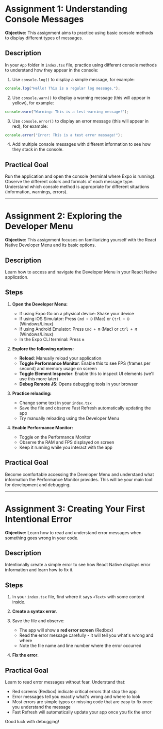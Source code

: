 # Assignment 1: Understanding Console Messages

**Objective:** This assignment aims to practice using basic console methods to display different types of messages.

## Description

In your `App` folder in `index.tsx` file, practice using different console methods to understand how they appear in the console:

1. Use `console.log()` to display a simple message, for example:
```javascript
console.log("Hello! This is a regular log message.");
```

2. Use `console.warn()` to display a warning message (this will appear in yellow), for example:
```javascript
console.warn("Warning: This is a test warning message!");
```

3. Use `console.error()` to display an error message (this will appear in red), for example:
```javascript
console.error("Error: This is a test error message!");
```

4. Add multiple console messages with different information to see how they stack in the console.

## Practical Goal

Run the application and open the console (terminal where Expo is running). Observe the different colors and formats of each message type. Understand which console method is appropriate for different situations (information, warnings, errors).

---

# Assignment 2: Exploring the Developer Menu

**Objective:** This assignment focuses on familiarizing yourself with the React Native Developer Menu and its basic options.

## Description

Learn how to access and navigate the Developer Menu in your React Native application.

## Steps

1. **Open the Developer Menu:**
    - If using Expo Go on a physical device: Shake your device
    - If using iOS Simulator: Press `Cmd + D` (Mac) or `Ctrl + D` (Windows/Linux)
    - If using Android Emulator: Press `Cmd + M` (Mac) or `Ctrl + M` (Windows/Linux)
    - In the Expo CLI terminal: Press `m`

2. **Explore the following options:**
    - **Reload**: Manually reload your application
    - **Toggle Performance Monitor**: Enable this to see FPS (frames per second) and memory usage on screen
    - **Toggle Element Inspector**: Enable this to inspect UI elements (we'll use this more later)
    - **Debug Remote JS**: Opens debugging tools in your browser

3. **Practice reloading:**
    - Change some text in your `index.tsx`
    - Save the file and observe Fast Refresh automatically updating the app
    - Try manually reloading using the Developer Menu

4. **Enable Performance Monitor:**
    - Toggle on the Performance Monitor
    - Observe the RAM and FPS displayed on screen
    - Keep it running while you interact with the app

## Practical Goal

Become comfortable accessing the Developer Menu and understand what information the Performance Monitor provides. This will be your main tool for development and debugging.

---

# Assignment 3: Creating Your First Intentional Error

**Objective:** Learn how to read and understand error messages when something goes wrong in your code.

## Description

Intentionally create a simple error to see how React Native displays error information and learn how to fix it.

## Steps

1. In your `index.tsx` file, find where it says `<Text>` with some content inside.

2. **Create a syntax error**.

3. Save the file and observe:
    - The app will show a **red error screen** (Redbox)
    - Read the error message carefully - it will tell you what's wrong and where
    - Note the file name and line number where the error occurred

4. **Fix the error**.

## Practical Goal

Learn to read error messages without fear. Understand that:
- Red screens (Redbox) indicate critical errors that stop the app
- Error messages tell you exactly what's wrong and where to look
- Most errors are simple typos or missing code that are easy to fix once you understand the message
- Fast Refresh will automatically update your app once you fix the error

Good luck with debugging!